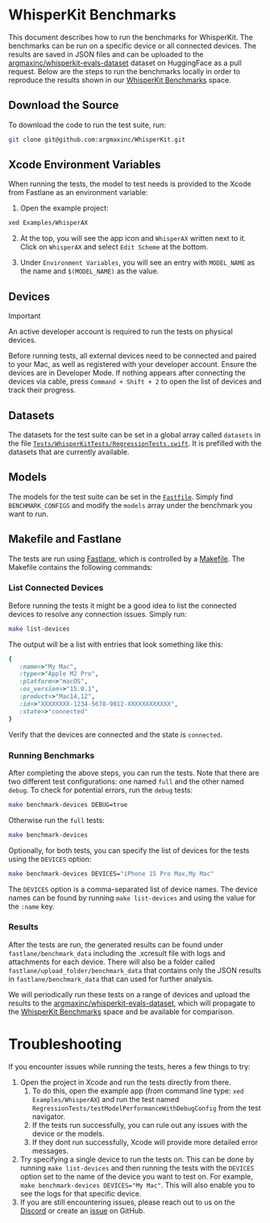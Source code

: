 # WhisperKit Benchmarks

This document describes how to run the benchmarks for WhisperKit. The benchmarks can be run on a specific device or all connected devices. The results are saved in JSON files and can be uploaded to the [argmaxinc/whisperkit-evals-dataset](https://huggingface.co/datasets/argmaxinc/whisperkit-evals-dataset) dataset on HuggingFace as a pull request. Below are the steps to run the benchmarks locally in order to reproduce the results shown in our [WhisperKit Benchmarks](https://huggingface.co/spaces/argmaxinc/whisperkit-benchmarks) space.

## Download the Source

To download the code to run the test suite, run:

```sh
git clone git@github.com:argmaxinc/WhisperKit.git
```

## Xcode Environment Variables

When running the tests, the model to test needs is provided to the Xcode from Fastlane as an environment variable:

1. Open the example project:

```sh
xed Examples/WhisperAX
```

2. At the top, you will see the app icon and `WhisperAX` written next to it. Click on `WhisperAX` and select `Edit Scheme` at the bottom.

3. Under `Environment Variables`, you will see an entry with `MODEL_NAME` as the name and `$(MODEL_NAME)` as the value.

## Devices

> [!IMPORTANT]
> An active developer account is required to run the tests on physical devices.

Before running tests, all external devices need to be connected and paired to your Mac, as well as registered with your developer account. Ensure the devices are in Developer Mode. If nothing appears after connecting the devices via cable, press `Command + Shift + 2` to open the list of devices and track their progress. 

## Datasets

The datasets for the test suite can be set in a global array called `datasets` in the file [`Tests/WhisperKitTests/RegressionTests.swift`](Tests/WhisperKitTests/RegressionTests.swift). It is prefilled with the datasets that are currently available.

## Models

The models for the test suite can be set in the [`Fastfile`](fastlane/Fastfile). Simply find `BENCHMARK_CONFIGS` and modify the `models` array under the benchmark you want to run.

## Makefile and Fastlane

The tests are run using [Fastlane](fastlane/Fastfile), which is controlled by a [Makefile](Makefile). The Makefile contains the following commands:

### List Connected Devices

Before running the tests it might be a good idea to list the connected devices to resolve any connection issues. Simply run:

```sh
make list-devices
```

The output will be a list with entries that look something like this:

```ruby
{
   :name=>"My Mac", 
   :type=>"Apple M2 Pro", 
   :platform=>"macOS", 
   :os_version=>"15.0.1", 
   :product=>"Mac14,12", 
   :id=>"XXXXXXXX-1234-5678-9012-XXXXXXXXXXXX", 
   :state=>"connected"
}
```

Verify that the devices are connected and the state is `connected`.

### Running Benchmarks

After completing the above steps, you can run the tests. Note that there are two different test configurations: one named `full` and the other named `debug`. To check for potential errors, run the `debug` tests:

```sh
make benchmark-devices DEBUG=true
```

Otherwise run the `full` tests:

```sh
make benchmark-devices
```

Optionally, for both tests, you can specify the list of devices for the tests using the `DEVICES` option:

```sh
make benchmark-devices DEVICES="iPhone 15 Pro Max,My Mac"
```

The `DEVICES` option is a comma-separated list of device names. The device names can be found by running `make list-devices` and using the value for the `:name` key.

### Results

After the tests are run, the generated results can be found under `fastlane/benchmark_data` including the .xcresult file with logs and attachments for each device. There will also be a folder called `fastlane/upload_folder/benchmark_data` that contains only the JSON results in `fastlane/benchmark_data` that can used for further analysis.

We will periodically run these tests on a range of devices and upload the results to the [argmaxinc/whisperkit-evals-dataset](https://huggingface.co/datasets/argmaxinc/whisperkit-evals-dataset), which will propagate to the [WhisperKit Benchmarks](https://huggingface.co/spaces/argmaxinc/whisperkit-benchmarks) space and be available for comparison.


# Troubleshooting


If you encounter issues while running the tests, heres a few things to try:

1. Open the project in Xcode and run the tests directly from there.
   1. To do this, open the example app (from command line type: `xed Examples/WhisperAX`) and run the test named `RegressionTests/testModelPerformanceWithDebugConfig` from the test navigator.
   2. If the tests run successfully, you can rule out any issues with the device or the models.
   3. If they dont run successfully, Xcode will provide more detailed error messages.
2. Try specifying a single device to run the tests on. This can be done by running `make list-devices` and then running the tests with the `DEVICES` option set to the name of the device you want to test on. For example, `make benchmark-devices DEVICES="My Mac"`. This will also enable you to see the logs for that specific device.
3. If you are still encountering issues, please reach out to us on the [Discord](https://discord.gg/G5F5GZGecC) or create an [issue](https://github.com/argmaxinc/WhisperKit/issues) on GitHub.
